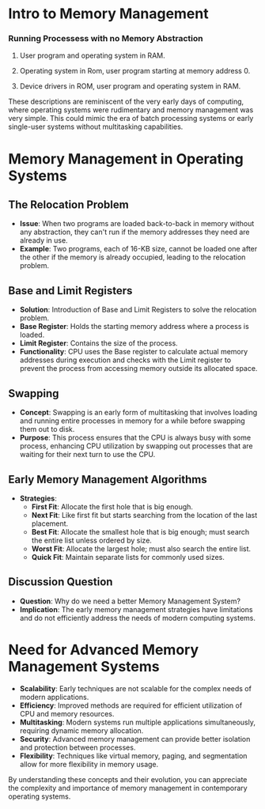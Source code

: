 # Intro to Memory Management

### Running Processess with no Memory Abstraction

1. User program and operating system in RAM.

2. Operating system in Rom, user program starting at memory address 0.

3. Device drivers in ROM, user program and operating system in RAM.

These descriptions are reminiscent of the very early days of computing, where operating systems were rudimentary and memory management was very simple. This could mimic the era of batch processing systems or early single-user systems without multitasking capabilities.

# Memory Management in Operating Systems

## The Relocation Problem

- **Issue**: When two programs are loaded back-to-back in memory without any abstraction, they can't run if the memory addresses they need are already in use.
- **Example**: Two programs, each of 16-KB size, cannot be loaded one after the other if the memory is already occupied, leading to the relocation problem.

## Base and Limit Registers

- **Solution**: Introduction of Base and Limit Registers to solve the relocation problem.
- **Base Register**: Holds the starting memory address where a process is loaded.
- **Limit Register**: Contains the size of the process.
- **Functionality**: CPU uses the Base register to calculate actual memory addresses during execution and checks with the Limit register to prevent the process from accessing memory outside its allocated space.

## Swapping

- **Concept**: Swapping is an early form of multitasking that involves loading and running entire processes in memory for a while before swapping them out to disk.
- **Purpose**: This process ensures that the CPU is always busy with some process, enhancing CPU utilization by swapping out processes that are waiting for their next turn to use the CPU.

## Early Memory Management Algorithms

- **Strategies**:
  - **First Fit**: Allocate the first hole that is big enough.
  - **Next Fit**: Like first fit but starts searching from the location of the last placement.
  - **Best Fit**: Allocate the smallest hole that is big enough; must search the entire list unless ordered by size.
  - **Worst Fit**: Allocate the largest hole; must also search the entire list.
  - **Quick Fit**: Maintain separate lists for commonly used sizes.

## Discussion Question

- **Question**: Why do we need a better Memory Management System?
- **Implication**: The early memory management strategies have limitations and do not efficiently address the needs of modern computing systems.

# Need for Advanced Memory Management Systems

- **Scalability**: Early techniques are not scalable for the complex needs of modern applications.
- **Efficiency**: Improved methods are required for efficient utilization of CPU and memory resources.
- **Multitasking**: Modern systems run multiple applications simultaneously, requiring dynamic memory allocation.
- **Security**: Advanced memory management can provide better isolation and protection between processes.
- **Flexibility**: Techniques like virtual memory, paging, and segmentation allow for more flexibility in memory usage.

By understanding these concepts and their evolution, you can appreciate the complexity and importance of memory management in contemporary operating systems.

